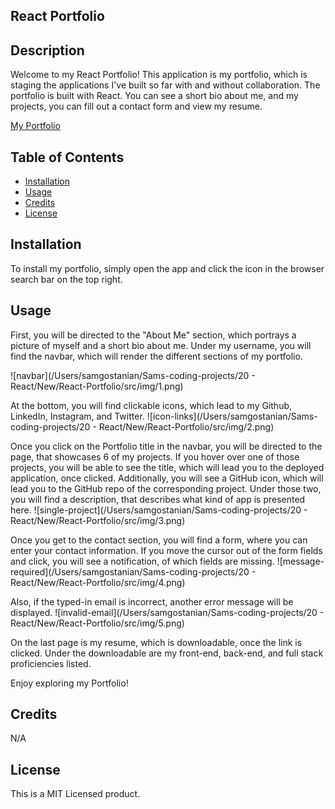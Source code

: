 ## React Portfolio

## Description

Welcome to my React Portfolio! This application is my portfolio, which is staging the applications I've built so far with and without collaboration. The portfolio is built with React. You can see a short bio about me, and my projects, you can fill out a contact form and view my resume.

[My Portfolio](https://samm1911.github.io/React-Portfolio/)

## Table of Contents

- [Installation](#installation)
- [Usage](#usage)
- [Credits](#credits)
- [License](#license)

## Installation

To install my portfolio, simply open the app and click the icon in the browser search bar on the top right.

## Usage

First, you will be directed to the "About Me" section, which portrays a picture of myself and a short bio about me.
Under my username, you will find the navbar, which will render the different sections of my portfolio.

![navbar](/Users/samgostanian/Sams-coding-projects/20 - React/New/React-Portfolio/src/img/1.png)

At the bottom, you will find clickable icons, which lead to my Github, LinkedIn, Instagram, and Twitter.
![icon-links](/Users/samgostanian/Sams-coding-projects/20 - React/New/React-Portfolio/src/img/2.png)

Once you click on the Portfolio title in the navbar, you will be directed to the page, that showcases 6 of my projects.
If you hover over one of those projects, you will be able to see the title, which will lead you to the deployed application, once clicked.
Additionally, you will see a GitHub icon, which will lead you to the GitHub repo of the corresponding project.
Under those two, you will find a description, that describes what kind of app is presented here.
![single-project](/Users/samgostanian/Sams-coding-projects/20 - React/New/React-Portfolio/src/img/3.png)

Once you get to the contact section, you will find a form, where you can enter your contact information.
If you move the cursor out of the form fields and click, you will see a notification, of which fields are missing.
![message-required](/Users/samgostanian/Sams-coding-projects/20 - React/New/React-Portfolio/src/img/4.png)

Also, if the typed-in email is incorrect, another error message will be displayed.
![invalid-email](/Users/samgostanian/Sams-coding-projects/20 - React/New/React-Portfolio/src/img/5.png)

On the last page is my resume, which is downloadable, once the link is clicked.
Under the downloadable are my front-end, back-end, and full stack proficiencies listed.

Enjoy exploring my Portfolio!

## Credits

N/A

## License

This is a MIT Licensed product.
